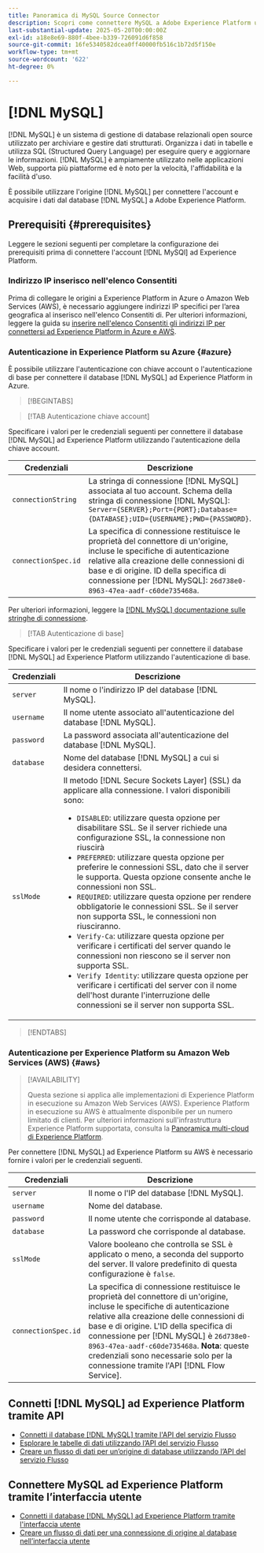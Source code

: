 ```yaml
---
title: Panoramica di MySQL Source Connector
description: Scopri come connettere MySQL a Adobe Experience Platform utilizzando le API o l’interfaccia utente.
last-substantial-update: 2025-05-20T00:00:00Z
exl-id: a18e8e69-880f-4bee-b339-726091d6f858
source-git-commit: 16fe5340582dcea0ff40000fb516c1b72d5f150e
workflow-type: tm+mt
source-wordcount: '622'
ht-degree: 0%

---
```


# [!DNL MySQL]

[!DNL MySQL] è un sistema di gestione di database relazionali open source utilizzato per archiviare e gestire dati strutturati. Organizza i dati in tabelle e utilizza SQL (Structured Query Language) per eseguire query e aggiornare le informazioni. [!DNL MySQL] è ampiamente utilizzato nelle applicazioni Web, supporta più piattaforme ed è noto per la velocità, l&#39;affidabilità e la facilità d&#39;uso.

È possibile utilizzare l&#39;origine [!DNL MySQL] per connettere l&#39;account e acquisire i dati dal database [!DNL MySQL] a Adobe Experience Platform.

## Prerequisiti {#prerequisites}

Leggere le sezioni seguenti per completare la configurazione dei prerequisiti prima di connettere l&#39;account [!DNL MySQl] ad Experience Platform.

### Indirizzo IP inserisco nell&#39;elenco Consentiti

Prima di collegare le origini a Experience Platform in Azure o Amazon Web Services (AWS), è necessario aggiungere indirizzi IP specifici per l’area geografica al inserisco nell&#39;elenco Consentiti di. Per ulteriori informazioni, leggere la guida su [inserire nell&#39;elenco Consentiti gli indirizzi IP per connettersi ad Experience Platform in Azure e AWS](../../ip-address-allow-list.md).

### Autenticazione in Experience Platform su Azure {#azure}

È possibile utilizzare l&#39;autenticazione con chiave account o l&#39;autenticazione di base per connettere il database [!DNL MySQL] ad Experience Platform in Azure.

>[!BEGINTABS]

>[!TAB Autenticazione chiave account]

Specificare i valori per le credenziali seguenti per connettere il database [!DNL MySQL] ad Experience Platform utilizzando l&#39;autenticazione della chiave account.

| Credenziali | Descrizione |
| --- | --- |
| `connectionString` | La stringa di connessione [!DNL MySQL] associata al tuo account. Schema della stringa di connessione [!DNL MySQL]: `Server={SERVER};Port={PORT};Database={DATABASE};UID={USERNAME};PWD={PASSWORD}`. |
| `connectionSpec.id` | La specifica di connessione restituisce le proprietà del connettore di un&#39;origine, incluse le specifiche di autenticazione relative alla creazione delle connessioni di base e di origine. ID della specifica di connessione per [!DNL MySQL]: `26d738e0-8963-47ea-aadf-c60de735468a`. |

Per ulteriori informazioni, leggere la [[!DNL MySQL] documentazione sulle stringhe di connessione](https://dev.mysql.com/doc/connector-net/en/connector-net-connections-string.html).

>[!TAB Autenticazione di base]

Specificare i valori per le credenziali seguenti per connettere il database [!DNL MySQL] ad Experience Platform utilizzando l&#39;autenticazione di base.

| Credenziali | Descrizione |
| --- | --- |
| `server` | Il nome o l&#39;indirizzo IP del database [!DNL MySQL]. |
| `username` | Il nome utente associato all&#39;autenticazione del database [!DNL MySQL]. |
| `password` | La password associata all&#39;autenticazione del database [!DNL MySQL]. |
| `database` | Nome del database [!DNL MySQL] a cui si desidera connettersi. |
| `sslMode` | Il metodo [!DNL Secure Sockets Layer] (SSL) da applicare alla connessione. I valori disponibili sono: <ul><li>`DISABLED`: utilizzare questa opzione per disabilitare SSL. Se il server richiede una configurazione SSL, la connessione non riuscirà</li><li>`PREFERRED`: utilizzare questa opzione per preferire le connessioni SSL, dato che il server le supporta. Questa opzione consente anche le connessioni non SSL.</li><li>`REQUIRED`: utilizzare questa opzione per rendere obbligatorie le connessioni SSL. Se il server non supporta SSL, le connessioni non riusciranno.</li><li>`Verify-Ca`: utilizzare questa opzione per verificare i certificati del server quando le connessioni non riescono se il server non supporta SSL.</li><li>`Verify Identity`: utilizzare questa opzione per verificare i certificati del server con il nome dell&#39;host durante l&#39;interruzione delle connessioni se il server non supporta SSL.</li></ul> |

>[!ENDTABS]

### Autenticazione per Experience Platform su Amazon Web Services (AWS) {#aws}

>[!AVAILABILITY]
>
>Questa sezione si applica alle implementazioni di Experience Platform in esecuzione su Amazon Web Services (AWS). Experience Platform in esecuzione su AWS è attualmente disponibile per un numero limitato di clienti. Per ulteriori informazioni sull&#39;infrastruttura Experience Platform supportata, consulta la [Panoramica multi-cloud di Experience Platform](../../../landing/multi-cloud.md).

Per connettere [!DNL MySQL] ad Experience Platform su AWS è necessario fornire i valori per le credenziali seguenti.

| Credenziali | Descrizione |
| --- | --- |
| `server` | Il nome o l&#39;IP del database [!DNL MySQL]. |
| `username` | Nome del database. |
| `password` | Il nome utente che corrisponde al database. |
| `database` | La password che corrisponde al database. |
| `sslMode` | Valore booleano che controlla se SSL è applicato o meno, a seconda del supporto del server. Il valore predefinito di questa configurazione è `false`. |
| `connectionSpec.id` | La specifica di connessione restituisce le proprietà del connettore di un&#39;origine, incluse le specifiche di autenticazione relative alla creazione delle connessioni di base e di origine. L&#39;ID della specifica di connessione per [!DNL MySQL] è `26d738e0-8963-47ea-aadf-c60de735468a`. **Nota**: queste credenziali sono necessarie solo per la connessione tramite l&#39;API [!DNL Flow Service]. |

## Connetti [!DNL MySQL] ad Experience Platform tramite API

- [Connetti il database  [!DNL MySQL]  tramite l&#39;API del servizio Flusso](../../tutorials/api/create/databases/mysql.md)
- [Esplorare le tabelle di dati utilizzando l’API del servizio Flusso](../../tutorials/api/explore/tabular.md)
- [Creare un flusso di dati per un’origine di database utilizzando l’API del servizio Flusso](../../tutorials/api/collect/database-nosql.md)

## Connettere MySQL ad Experience Platform tramite l’interfaccia utente

- [Connetti il database  [!DNL MySQL]  ad Experience Platform tramite l&#39;interfaccia utente](../../tutorials/ui/create/databases/mysql.md)
- [Creare un flusso di dati per una connessione di origine al database nell’interfaccia utente](../../tutorials/ui/dataflow/databases.md)
